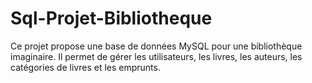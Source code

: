 # Sql-Projet-Bibliotheque
 Ce projet propose une base de données MySQL pour une bibliothèque imaginaire. Il permet de gérer les utilisateurs, les livres, les auteurs, les catégories de livres et les emprunts.
